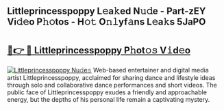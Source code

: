 ## Littleprincesspoppy L𝚎a𝚔ed N𝚞𝚍e - Part-zEY Vi𝚍𝚎o P𝚑𝚘tos - H𝚘𝚝 O𝚗𝚕yf𝚊ns L𝚎a𝚔s 5JaPO

# <h2><a href="http://kfeszr.oniu.top/?m=Littleprincesspoppy">🔗👉 🔴 Littleprincesspoppy P𝚑ot𝚘𝚜 V𝚒d𝚎o</a></h2>

[![Littleprincesspoppy Nu𝚍e𝚜](https://i.imgur.com/0qMVB7G.gif)](http://kfeszr.oniu.top/?m=Littleprincesspoppy)
Web-based entertainer and digital media artist Littleprincesspoppy, acclaimed for sharing dance and lifestyle ideas through solo and collaborative dance performances and short videos. The public face of Littleprincesspoppy exudes a friendly and approachable energy, but the depths of his personal life remain a captivating mystery.  
